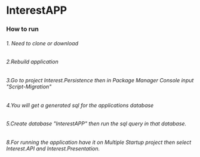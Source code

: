 # InterestAPP
### How to run 
###### 1. Need to clone or download
###### 2.Rebuild application
###### 3.Go to project Interest.Persistence then in Package Manager Console input "Script-Migration"
###### 4.You will get a generated sql for the applications database
###### 5.Create database "InterestAPP" then run the sql query in that database.
###### 8.For running the application have it on Multiple Startup project then select Interest.API and Interest.Presentation.
